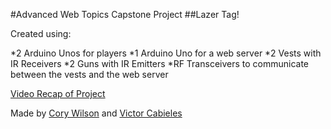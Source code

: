 #Advanced Web Topics Capstone Project
##Lazer Tag!

Created using:

*2 Arduino Unos for players
*1 Arduino Uno for a web server
*2 Vests with IR Receivers
*2 Guns with IR Emitters
*RF Transceivers to communicate between the vests and the web server

[Video Recap of Project](https://youtu.be/DorEq1hPINU)

Made by [Cory Wilson](https://github.com/CoryWilson) and [Victor Cabieles](https://github.com/vcabieles)
